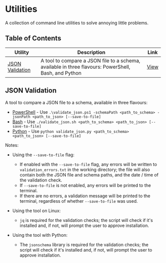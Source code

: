 # Utilities
A collection of command line utilities to solve annoying little problems.

## Table of Contents

|Utility|Description|Link|
|---|---|---|
|[JSON Validation](#json-validation)|A tool to compare a JSON file to a schema, available in three flavours: PowerShell, Bash, and Python|[View](/json_validation)|

## JSON Validation

A tool to compare a JSON file to a schema, available in three flavours:

- [PowerShell](/json_validation/validate_json.ps1) - Use `.\validate_json.ps1 -schemaPath <path_to_schema> -jsonPath <path_to_json> [--save-to-file]`
- [Bash](/json_validation/validate_json.sh) - Use `./validate_json.sh <path_to_schema> <path_to_json> [--save-to-file]`
- [Python](/json_validation/validate_json.py) - Use `python validate_json.py <path_to_schema> <path_to_json> [--save-to-file]`

Notes:

- Using the `--save-to-file` flag:
  - If enabled with the `--save-to-file` flag, any errors will be written to `validation_errors.txt` in the working directory; the file will also contain both the JSON file and schema paths, and the date / time of the validation check.
  - If `--save-to-file` is not enabled, any errors will be printed to the terminal.
  - If there are no errors, a validation message will be printed to the terminal, regardless of whether `--save-to-file` was used.
 
- Using the tool on Linux:
  - `jq` is required for the validation checks; the script will check if it's installed and, if not, will prompt the user to approve installation.
 
- Using the tool with Python:
  - The `jsonschema` library is required for the validation checks; the script will check if it's installed and, if not, will prompt the user to approve installation.
 
